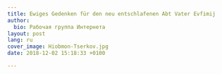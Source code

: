 ```yaml
---
title: Ewiges Gedenken für den neu entschlafenen Abt Vater Evfimij
author:
  bio: Рабочая группа Интернета
layout: post
lang: ru
cover_image: Hiobmon-Tserkov.jpg
date: 2018-12-02 15:18:33 +0100

---
```

